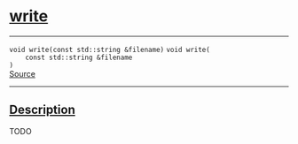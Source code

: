 
<h1 id="write">
 <a href="#/api/json/write" class="anchor">
   <span>write</span>
  </a>
</h1>

<div class="signature">

<hr>

  <div class="definition-container">
    <div class="definition">
      <code class="desktop-only"><span class="token keyword">void</span> write(<span class="token keyword">const</span> <span class="token keyword">std::string</span> &filename)</code>
      <code class="mobile-only"><span class="token keyword">void</span> write(
    <span class="token keyword">const</span> <span class="token keyword">std::string</span> &filename
)</code>
      <div class="flex-spacing"></div>
      <a href="https://github.com/libocca/occa/blob/22da1992/include/occa/types/json.hpp#L399" target="_blank">Source</a>
    </div>
    
  </div>

  <hr>
</div>


<h2 id="description">
 <a href="#/api/json/write?id=description" class="anchor">
   <span>Description</span>
  </a>
</h2>

TODO
